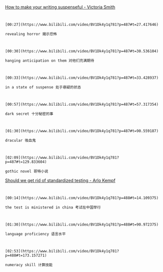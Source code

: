 [How to make your writing suspenseful - Victoria Smith](https://www.bilibili.com/video/BV1Dk4y1q781?p=487)

```ad-note


[00:27](https://www.bilibili.com/video/BV1Dk4y1q781?p=487#t=27.417646)

revealing horror 揭示恐怖

```

```ad-note


[00:30](https://www.bilibili.com/video/BV1Dk4y1q781?p=487#t=30.536104)

hanging anticipation on them 对他们充满期待

```

```ad-note


[00:33](https://www.bilibili.com/video/BV1Dk4y1q781?p=487#t=33.428937)

in a state of suspense 处于悬疑的状态

```

```ad-note


[00:57](https://www.bilibili.com/video/BV1Dk4y1q781?p=487#t=57.317354)

dark secret 十分秘密的事

```

```ad-note


[01:30](https://www.bilibili.com/video/BV1Dk4y1q781?p=487#t=90.559187)

dracular 吸血鬼

```

```ad-note


[02:09](https://www.bilibili.com/video/BV1Dk4y1q781?p=487#t=129.833604)

gothic novel 哥特小说

```

[Should we get rid of standardized testing - Arlo Kempf](https://www.bilibili.com/video/BV1Dk4y1q781?p=488)

```ad-note


[00:14](https://www.bilibili.com/video/BV1Dk4y1q781?p=488#t=14.109375)

the test is ministered in china 考试在中国举行

```

```ad-note


[01:30](https://www.bilibili.com/video/BV1Dk4y1q781?p=488#t=90.972375)

language proficiency 语言水平

```

```ad-note


[02:53](https://www.bilibili.com/video/BV1Dk4y1q781?p=488#t=173.157271)

numeracy skill 计算技能

```